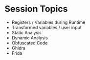 # Session Topics
* Registers / Variables during Runtime
* Transformed variables / user input
* Static Analysis
* Dynamic Analysis
* Obfuscated Code
* Ghidra
* Frida
